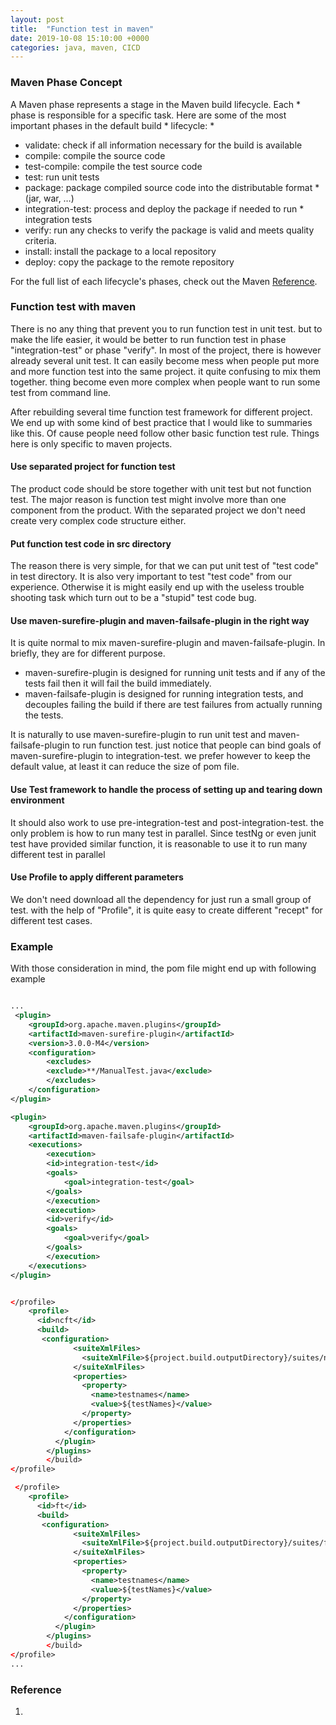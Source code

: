 ```yaml
---
layout: post
title:  "Function test in maven"
date: 2019-10-08 15:10:00 +0000
categories: java, maven, CICD
---
```


### Maven Phase Concept

A Maven phase represents a stage in the Maven build lifecycle. Each * phase is responsible for a specific task.
 Here are some of the most important phases in the default build * lifecycle:
*
* validate: check if all information necessary for the build is available
* compile: compile the source code
* test-compile: compile the test source code
* test: run unit tests
* package: package compiled source code into the distributable format * (jar, war, …)
* integration-test: process and deploy the package if needed to run * integration tests
* verify: run any checks to verify the package is valid and meets quality criteria.
* install: install the package to a local repository
* deploy: copy the package to the remote repository

For the full list of each lifecycle's phases, check out the Maven [Reference](https://maven.apache.org/guides/introduction/introduction-to-the-lifecycle.html#Lifecycle_Reference).


### Function test with maven

There is no any thing that prevent you to run function test in unit test. but to make the life easier, it would be better to run function test in phase "integration-test" or phase "verify". In most of the project, there is however already several unit test. It can easily become mess when people put more and more function test into the same project. it quite confusing to mix them together. thing become even more complex when people want to run some test from command line.

After rebuilding several time function test framework for different project. We end up with some kind of best practice that I would like to summaries like this. Of cause people need follow other basic function test rule. Things here is only specific to maven projects.

#### Use separated project for function test
The product code should be store together with unit test but not function test.  The major reason is function test might involve more than one component from the product. With the separated project we don't need create very complex code structure either.

#### Put function test code in src directory
The reason there is very simple, for that we can put unit test of "test code" in test directory. It is also very important to test "test code" from our experience. Otherwise it is might easily end up with the useless trouble shooting task which turn out to be a "stupid" test code bug.

#### Use maven-surefire-plugin and maven-failsafe-plugin in the right way
It is quite normal to mix maven-surefire-plugin and maven-failsafe-plugin. In briefly, they are for different purpose.

* maven-surefire-plugin is designed for running unit tests and if any of the tests fail then it will fail the build immediately.
* maven-failsafe-plugin is designed for running integration tests, and decouples failing the build if there are test failures from actually running the tests.

It is naturally to use maven-surefire-plugin to run unit test and maven-failsafe-plugin to run function test. just notice that people can bind goals of maven-surefire-plugin to integration-test. we prefer however to keep the default value, at least it can reduce the size of pom file.

#### Use Test framework to handle the process of setting up and tearing down environment
It should also work to use pre-integration-test and post-integration-test. the only problem is how to run many test in parallel. Since testNg or even junit test have provided similar function, it is reasonable to use it to run many different test in parallel

#### Use Profile to apply different parameters
We don't need download all the dependency for just run a small group of test. with the help of "Profile", it is quite easy to create different "recept" for different test cases.

### Example
With those consideration in mind, the pom file might end up with following example

```xml

...
 <plugin>
    <groupId>org.apache.maven.plugins</groupId>
    <artifactId>maven-surefire-plugin</artifactId>
    <version>3.0.0-M4</version>
    <configuration>
        <excludes>
        <exclude>**/ManualTest.java</exclude>
        </excludes>
    </configuration>
</plugin>

<plugin>
    <groupId>org.apache.maven.plugins</groupId>
    <artifactId>maven-failsafe-plugin</artifactId>
    <executions>
        <execution>
        <id>integration-test</id>
        <goals>
            <goal>integration-test</goal>
        </goals>
        </execution>
        <execution>
        <id>verify</id>
        <goals>
            <goal>verify</goal>
        </goals>
        </execution>
    </executions>
</plugin>


</profile>
    <profile>
      <id>ncft</id>
      <build>
       <configuration>
              <suiteXmlFiles>
                <suiteXmlFile>${project.build.outputDirectory}/suites/ncft.xml</suiteXmlFile>
              </suiteXmlFiles>
              <properties>
                <property>
                  <name>testnames</name>
                  <value>${testNames}</value>
                </property>
              </properties>
            </configuration>
          </plugin>
        </plugins>
        </build>
</profile>

 </profile>
    <profile>
      <id>ft</id>
      <build>
       <configuration>
              <suiteXmlFiles>
                <suiteXmlFile>${project.build.outputDirectory}/suites/ft.xml</suiteXmlFile>
              </suiteXmlFiles>
              <properties>
                <property>
                  <name>testnames</name>
                  <value>${testNames}</value>
                </property>
              </properties>
            </configuration>
          </plugin>
        </plugins>
        </build>
</profile>
...

```



### Reference
1.